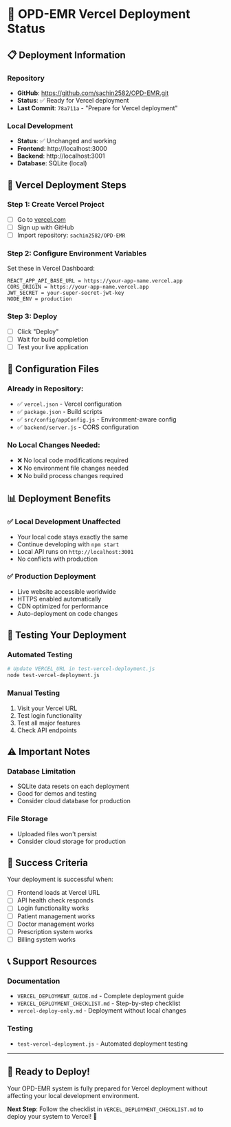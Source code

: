 # 🚀 OPD-EMR Vercel Deployment Status

## 📋 **Deployment Information**

### **Repository**
- **GitHub**: https://github.com/sachin2582/OPD-EMR.git
- **Status**: ✅ Ready for Vercel deployment
- **Last Commit**: `78a711a` - "Prepare for Vercel deployment"

### **Local Development**
- **Status**: ✅ Unchanged and working
- **Frontend**: http://localhost:3000
- **Backend**: http://localhost:3001
- **Database**: SQLite (local)

## 🎯 **Vercel Deployment Steps**

### **Step 1: Create Vercel Project**
- [ ] Go to [vercel.com](https://vercel.com)
- [ ] Sign up with GitHub
- [ ] Import repository: `sachin2582/OPD-EMR`

### **Step 2: Configure Environment Variables**
Set these in Vercel Dashboard:

```
REACT_APP_API_BASE_URL = https://your-app-name.vercel.app
CORS_ORIGIN = https://your-app-name.vercel.app
JWT_SECRET = your-super-secret-jwt-key
NODE_ENV = production
```

### **Step 3: Deploy**
- [ ] Click "Deploy"
- [ ] Wait for build completion
- [ ] Test your live application

## 🔧 **Configuration Files**

### **Already in Repository:**
- ✅ `vercel.json` - Vercel configuration
- ✅ `package.json` - Build scripts
- ✅ `src/config/appConfig.js` - Environment-aware config
- ✅ `backend/server.js` - CORS configuration

### **No Local Changes Needed:**
- ❌ No local code modifications required
- ❌ No environment file changes needed
- ❌ No build process changes required

## 📊 **Deployment Benefits**

### **✅ Local Development Unaffected**
- Your local code stays exactly the same
- Continue developing with `npm start`
- Local API runs on `http://localhost:3001`
- No conflicts with production

### **✅ Production Deployment**
- Live website accessible worldwide
- HTTPS enabled automatically
- CDN optimized for performance
- Auto-deployment on code changes

## 🧪 **Testing Your Deployment**

### **Automated Testing**
```bash
# Update VERCEL_URL in test-vercel-deployment.js
node test-vercel-deployment.js
```

### **Manual Testing**
1. Visit your Vercel URL
2. Test login functionality
3. Test all major features
4. Check API endpoints

## ⚠️ **Important Notes**

### **Database Limitation**
- SQLite data resets on each deployment
- Good for demos and testing
- Consider cloud database for production

### **File Storage**
- Uploaded files won't persist
- Consider cloud storage for production

## 🎉 **Success Criteria**

Your deployment is successful when:
- [ ] Frontend loads at Vercel URL
- [ ] API health check responds
- [ ] Login functionality works
- [ ] Patient management works
- [ ] Doctor management works
- [ ] Prescription system works
- [ ] Billing system works

## 📞 **Support Resources**

### **Documentation**
- `VERCEL_DEPLOYMENT_GUIDE.md` - Complete deployment guide
- `VERCEL_DEPLOYMENT_CHECKLIST.md` - Step-by-step checklist
- `vercel-deploy-only.md` - Deployment without local changes

### **Testing**
- `test-vercel-deployment.js` - Automated deployment testing

---

## 🎯 **Ready to Deploy!**

Your OPD-EMR system is fully prepared for Vercel deployment without affecting your local development environment.

**Next Step**: Follow the checklist in `VERCEL_DEPLOYMENT_CHECKLIST.md` to deploy your system to Vercel! 🚀

